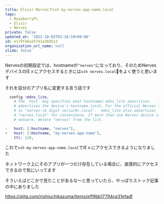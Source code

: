 ```yaml
---
title: Elixir Nervesでssh my-nerves-app-name.local
tags:
  - RaspberryPi
  - Elixir
  - Nerves
private: false
updated_at: '2021-10-03T02:16:59+09:00'
id: e179fe6a25741a38d513
organization_url_name: null
slide: false
---
```

Nervesの初期設定では、hostnameが`"nerves"`になっており、そのためNervesデバイスのIEｘにアクセスするときには`ssh nerves.local`をよく使うと思います

それを自分のアプリ名に変更する言う話です

```diff_elixir:config/target.exs
  config :mdns_lite,
    # The `host` key specifies what hostnames mdns_lite advertises.  `:hostname`
    # advertises the device's hostname.local. For the official Nerves systems, this
    # is "nerves-<4 digit serial#>.local".  mdns_lite also advertises
    # "nerves.local" for convenience. If more than one Nerves device is on the
    # network, delete "nerves" from the list.

-   host: [:hostname, "nerves"],
+   host: [:hostname, "my-nerves-app-name"],
    ttl: 120,
```

これで`ssh my-nerves-app-name.local`でIEｘにアクセスできるようになりました

ネットワーク上にそのアプリが一つだけ存在している場合に、直感的にアクセスできるので気にいってます

そういえばどこかで見たことがあるな〜と思っていたら、やっぱりストック記事の中にありました

https://qiita.com/nishiuchikazuma/items/e1f9bb17794ce31efadf
